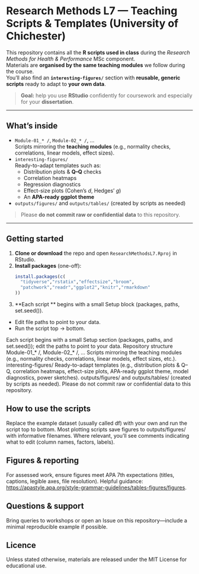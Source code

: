 # Research Methods L7 — Teaching Scripts & Templates (University of Chichester)

This repository contains all the **R scripts used in class** during the *Research Methods for Health & Performance* MSc component.  
Materials are **organised by the same teaching modules** we follow during the course.  
You’ll also find an **`interesting-figures/`** section with **reusable, generic scripts** ready to adapt to **your own data**.

> **Goal:** help you use **RStudio** confidently for coursework and especially for your **dissertation**.

---

## What’s inside

- `Module-01_* /`, `Module-02_* /`, …  
  Scripts mirroring the **teaching modules** (e.g., normality checks, correlations, linear models, effect sizes).
- `interesting-figures/`  
  Ready-to-adapt templates such as:
  - Distribution plots & **Q–Q** checks
  - Correlation heatmaps
  - Regression diagnostics
  - Effect-size plots (Cohen’s *d*, Hedges’ *g*)
  - An **APA-ready ggplot theme**
- `outputs/figures/` and `outputs/tables/` (created by scripts as needed)

> Please **do not commit raw or confidential data** to this repository.

---

## Getting started

1. **Clone or download** the repo and open `ResearchMethodsL7.Rproj` in RStudio.
2. **Install packages** (one-off):
   ```r
   install.packages(c(
     "tidyverse","rstatix","effectsize","broom",
     "patchwork","readr","ggplot2","knitr","rmarkdown"
   ))
3. **Each script ** begins with a small Setup block (packages, paths, set.seed()).
 - Edit file paths to point to your data.
 - Run the script top → bottom.
 

Each script begins with a small Setup section (packages, paths, and set.seed()); edit the paths to point to your data.
Repository structure
Module-01_* /, Module-02_* /, …
Scripts mirroring the teaching modules (e.g., normality checks, correlations, linear models, effect sizes, etc.).
interesting-figures/
Ready-to-adapt templates (e.g., distribution plots & Q–Q, correlation heatmaps, effect-size plots, APA-ready ggplot theme, model diagnostics, power sketches).
outputs/figures/ and outputs/tables/ (created by scripts as needed).
Please do not commit raw or confidential data to this repository.

## How to use the scripts
Replace the example dataset (usually called df) with your own and run the script top to bottom.
Most plotting scripts save figures to outputs/figures/ with informative filenames.
Where relevant, you’ll see comments indicating what to edit (column names, factors, labels).

## Figures & reporting

For assessed work, ensure figures meet APA 7th expectations (titles, captions, legible axes, file resolution). Helpful guidance: https://apastyle.apa.org/style-grammar-guidelines/tables-figures/figures.


## Questions & support

Bring queries to workshops or open an Issue on this repository—include a minimal reproducible example if possible.


## Licence

Unless stated otherwise, materials are released under the MIT License for educational use.




